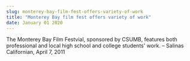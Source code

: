 ```yaml
---
slug: monterey-bay-film-fest-offers-variety-of-work
title: "Monterey Bay film fest offers variety of work"
date: January 01 2020
---
```


<p>The Monterey Bay Film Festvial, sponsored by CSUMB, features both professional and local high school and college students' work. – Salinas Californian, April 7, 2011
</p>
